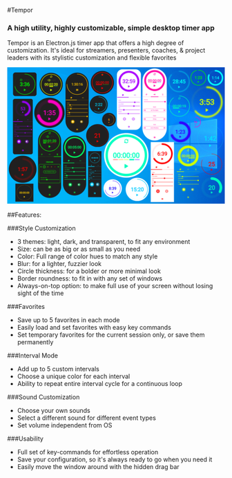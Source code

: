 #Tempor
### A high utility, highly customizable, simple desktop timer app

Tempor is an Electron.js timer app that offers a high degree of customization. It's ideal for streamers, presenters,
coaches, & project leaders with its stylistic customization and flexible favorites

![Style demo](./assets/StyleDemo2.png)

##Features:

###Style Customization

- 3 themes: light, dark, and transparent, to fit any environment
- Size: can be as big or as small as you need
- Color: Full range of color hues to match any style
- Blur: for a lighter, fuzzier look
- Circle thickness: for a bolder or more minimal look
- Border roundness: to fit in with any set of windows
- Always-on-top option: to make full use of your screen without losing sight of the time

###Favorites

- Save up to 5 favorites in each mode
- Easily load and set favorites with easy key commands
- Set temporary favorites for the current session only, or save them permanently

###Interval Mode

- Add up to 5 custom intervals
- Choose a unique color for each interval
- Ability to repeat entire interval cycle for a continuous loop

###Sound Customization

- Choose your own sounds
- Select a different sound for different event types
- Set volume independent from OS

###Usability

- Full set of key-commands for effortless operation
- Save your configuration, so it's always ready to go when you need it
- Easily move the window around with the hidden drag bar